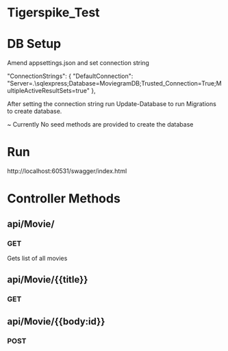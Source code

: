 # Tigerspike_Test

# DB Setup

Amend appsettings.json and set connection string 

"ConnectionStrings": {
    "DefaultConnection": "Server=.\\sqlexpress;Database=MoviegramDB;Trusted_Connection=True;MultipleActiveResultSets=true"
  },
  
  After setting the connection string run Update-Database to run Migrations to create database.
  
  ~ Currently No seed methods are provided to create the database
  
  # Run
  
  http://localhost:60531/swagger/index.html


# Controller Methods

## api/Movie/
### GET
Gets list of all movies

## api/Movie/{{title}}
### GET

## api/Movie/{{body:id}}
### POST

